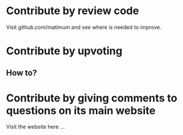 # Contribute by review code
Visit github.com/matimum and see where is needed to improve.


# Contribute by upvoting
## How to?


# Contribute by giving comments to questions on its main website
Visit the website here ...
